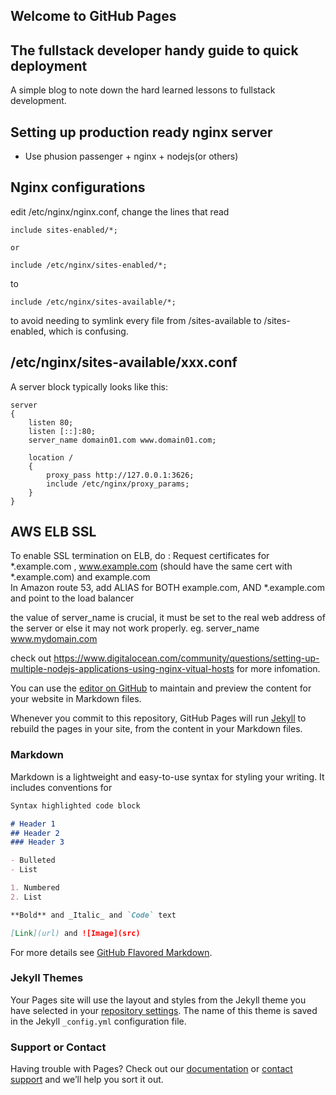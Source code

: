 ## Welcome to GitHub Pages

## The fullstack developer handy guide to quick deployment
A simple blog to note down the hard learned lessons to fullstack development.

## Setting up production ready nginx server
- Use phusion passenger + nginx + nodejs(or others)

## Nginx configurations
edit /etc/nginx/nginx.conf, change the lines that read 
```
include sites-enabled/*;

or 

include /etc/nginx/sites-enabled/*;

``` 

to
```
include /etc/nginx/sites-available/*;

``` 
to avoid needing to symlink every file from /sites-available to /sites-enabled,
which is confusing.



## /etc/nginx/sites-available/xxx.conf
A server block typically looks like this:
```
server
{
    listen 80;
    listen [::]:80;
    server_name domain01.com www.domain01.com;

    location /
    {
        proxy_pass http://127.0.0.1:3626;
        include /etc/nginx/proxy_params;
    }
}

```

## AWS ELB SSL
To enable SSL termination on ELB, do :
Request certificates for *.example.com , www.example.com (should have the same cert with *.example.com) and example.com   
In Amazon route 53, add ALIAS for BOTH example.com, AND *.example.com and point to the load balancer

the value of server_name is crucial, it must be set to the real web address of the server or else it may not work properly.
eg. server_name www.mydomain.com

check out https://www.digitalocean.com/community/questions/setting-up-multiple-nodejs-applications-using-nginx-vitual-hosts for more infomation.


You can use the [editor on GitHub](https://github.com/kelvinAI/fullstack-blog/edit/master/index.md) to maintain and preview the content for your website in Markdown files.

Whenever you commit to this repository, GitHub Pages will run [Jekyll](https://jekyllrb.com/) to rebuild the pages in your site, from the content in your Markdown files.

### Markdown

Markdown is a lightweight and easy-to-use syntax for styling your writing. It includes conventions for

```markdown
Syntax highlighted code block

# Header 1
## Header 2
### Header 3

- Bulleted
- List

1. Numbered
2. List

**Bold** and _Italic_ and `Code` text

[Link](url) and ![Image](src)
```

For more details see [GitHub Flavored Markdown](https://guides.github.com/features/mastering-markdown/).

### Jekyll Themes

Your Pages site will use the layout and styles from the Jekyll theme you have selected in your [repository settings](https://github.com/kelvinAI/fullstack-blog/settings). The name of this theme is saved in the Jekyll `_config.yml` configuration file.

### Support or Contact

Having trouble with Pages? Check out our [documentation](https://help.github.com/categories/github-pages-basics/) or [contact support](https://github.com/contact) and we’ll help you sort it out.
